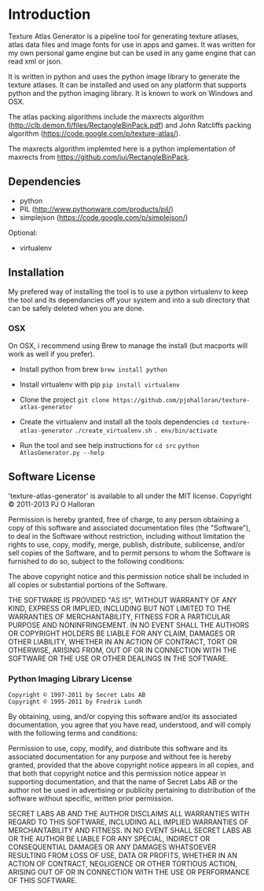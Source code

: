 # Introduction #

Texture Atlas Generator is a pipeline tool for generating texture atlases, atlas data files and image fonts for use in apps and games.  It was written for my own personal game engine but can be used in any game engine that can read xml or json.

It is written in python and uses the python image library to generate the texture atlases.  It can be installed and used on any platform that supports python and the python imaging library.  It is known to work on Windows and OSX.

The atlas packing algorithms include the maxrects algorithm (http://clb.demon.fi/files/RectangleBinPack.pdf) and John Ratcliffs packing algorithm (https://code.google.com/p/texture-atlas/).

The maxrects algorithm implemted here is a python implementation of maxrects from https://github.com/juj/RectangleBinPack.


##  Dependencies ##
* python
* PIL (http://www.pythonware.com/products/pil/)
* simplejson (https://code.google.com/p/simplejson/)

Optional:
* virtualenv


## Installation ##

My prefered way of installing the tool is to use a python virtualenv to keep the tool and its dependancies off your system and into a sub directory that can be safely deleted when you are done.

### OSX ###

On OSX, i recommend using Brew to manage the install (but macports will work as well if you prefer).

* Install python from brew
`brew install python`

* Install virtualenv with pip
`pip install virtualenv`

* Clone the project
`git clone https://github.com/pjohalloran/texture-atlas-generator`

* Create the virtualenv and install all the tools dependencies
`cd texture-atlas-generator`
`./create_virtualenv.sh`
`. env/bin/activate`

* Run the tool and see help instructions for 
`cd src`
`python AtlasGenerator.py --help`


## Software License ##

'texture-atlas-generator' is available to all under the MIT license.
Copyright © 2011-2013 PJ O Halloran

Permission is hereby granted, free of charge, to any person obtaining a copy of this software and associated documentation files (the "Software"), to deal in the Software without restriction, including without limitation the rights to use, copy, modify, merge, publish, distribute, sublicense, and/or sell copies of the Software, and to permit persons to whom the Software is furnished to do so, subject to the following conditions:

The above copyright notice and this permission notice shall be included in all copies or substantial portions of the Software.

THE SOFTWARE IS PROVIDED "AS IS", WITHOUT WARRANTY OF ANY KIND, EXPRESS OR IMPLIED, INCLUDING BUT NOT LIMITED TO THE WARRANTIES OF MERCHANTABILITY, FITNESS FOR A PARTICULAR PURPOSE AND NONINFRINGEMENT. IN NO EVENT SHALL THE AUTHORS OR COPYRIGHT HOLDERS BE LIABLE FOR ANY CLAIM, DAMAGES OR OTHER LIABILITY, WHETHER IN AN ACTION OF CONTRACT, TORT OR OTHERWISE, ARISING FROM, OUT OF OR IN CONNECTION WITH THE SOFTWARE OR THE USE OR OTHER DEALINGS IN THE SOFTWARE.


### Python Imaging Library License ###
    Copyright © 1997-2011 by Secret Labs AB
    Copyright © 1995-2011 by Fredrik Lundh

By obtaining, using, and/or copying this software and/or its associated documentation, you agree that you have read, understood, and will comply with the following terms and conditions:

Permission to use, copy, modify, and distribute this software and its associated documentation for any purpose and without fee is hereby granted, provided that the above copyright notice appears in all copies, and that both that copyright notice and this permission notice appear in supporting documentation, and that the name of Secret Labs AB or the author not be used in advertising or publicity pertaining to distribution of the software without specific, written prior permission.

SECRET LABS AB AND THE AUTHOR DISCLAIMS ALL WARRANTIES WITH REGARD TO THIS SOFTWARE, INCLUDING ALL IMPLIED WARRANTIES OF MERCHANTABILITY AND FITNESS. IN NO EVENT SHALL SECRET LABS AB OR THE AUTHOR BE LIABLE FOR ANY SPECIAL, INDIRECT OR CONSEQUENTIAL DAMAGES OR ANY DAMAGES WHATSOEVER RESULTING FROM LOSS OF USE, DATA OR PROFITS, WHETHER IN AN ACTION OF CONTRACT, NEGLIGENCE OR OTHER TORTIOUS ACTION, ARISING OUT OF OR IN CONNECTION WITH THE USE OR PERFORMANCE OF THIS SOFTWARE.
